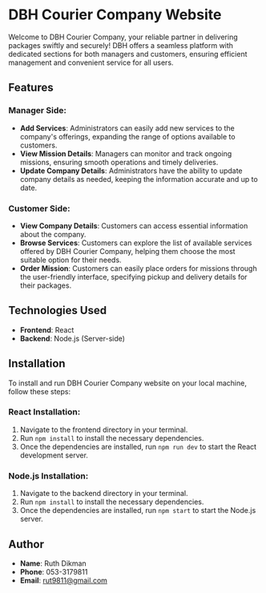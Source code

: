 # DBH Courier Company Website

Welcome to DBH Courier Company, your reliable partner in delivering packages swiftly and securely! DBH offers a seamless platform with dedicated sections for both managers and customers, ensuring efficient management and convenient service for all users.

## Features

### Manager Side:
- **Add Services**: Administrators can easily add new services to the company's offerings, expanding the range of options available to customers.
- **View Mission Details**: Managers can monitor and track ongoing missions, ensuring smooth operations and timely deliveries.
- **Update Company Details**: Administrators have the ability to update company details as needed, keeping the information accurate and up to date.

### Customer Side:
- **View Company Details**: Customers can access essential information about the company.
- **Browse Services**: Customers can explore the list of available services offered by DBH Courier Company, helping them choose the most suitable option for their needs.
- **Order Mission**: Customers can easily place orders for missions through the user-friendly interface, specifying pickup and delivery details for their packages.

## Technologies Used

- **Frontend**: React
- **Backend**: Node.js (Server-side)

## Installation

To install and run DBH Courier Company website on your local machine, follow these steps:

### React Installation:
1. Navigate to the frontend directory in your terminal.
2. Run `npm install` to install the necessary dependencies.
3. Once the dependencies are installed, run `npm run dev` to start the React development server.

### Node.js Installation:
1. Navigate to the backend directory in your terminal.
2. Run `npm install` to install the necessary dependencies.
3. Once the dependencies are installed, run `npm start` to start the Node.js server.

## Author

- **Name**: Ruth Dikman
- **Phone**: 053-3179811
- **Email**: rut9811@gmail.com

